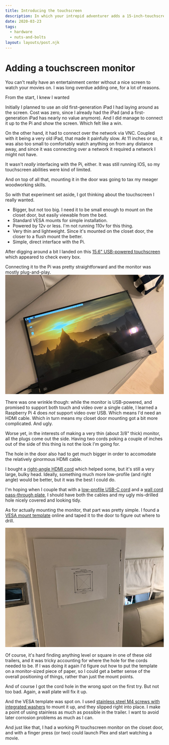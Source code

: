 ```yaml
---
title: Introducing the touchscreen
description: In which your intrepid adventurer adds a 15-inch-touchscreen to a 1972 Eco trailer.
date: 2020-03-23
tags:
  - hardware
  - nuts-and-bolts
layout: layouts/post.njk
---
```


# Adding a touchscreen monitor
You can't really have an entertainment center without a nice screen to watch your movies on. I was long overdue adding one, for a lot of reasons.

From the start, I knew I wanted 

Initially I planned to use an old first-generation iPad I had laying around as the screen. Cost was zero, since I already had the iPad (and a first-generation iPad has nearly no value anymore). And I did manage to connect it up to the Pi and show the screen. Which felt like a win.

On the other hand, it had to connect over the network via VNC. Coupled with it being a very old iPad, that made it painfully slow. At 11 inches or so, it was also too small to comfortably watch anything on from any distance away, and since it was connecting over a network it required a network I might not have. 

It wasn't _really_ interfacing with the Pi, either. It was still running IOS, so my touchscreen abilities were kind of limited.

And on top of all that, mounting it in the door was going to tax my meager woodworking skills.

So with that experiment set aside, I got thinking about the touchscreen I really wanted.

* Bigger, but not too big. I need it to be small enough to mount on the closet door, but easily viewable from the bed.
* Standard VESA mounts for simple installation.
* Powered by 12v or less. I'm not running 110v for this thing. 
* Very thin and lightweight. Since it's mounted on the closet door, the closer to a flush mount the better.
* Simple, direct interface with the Pi.

After digging around a bit I landed on this [15.6" USB-powered touchscreen](https://amzn.to/2JaG7n5) which appeared to check every box.

Connecting it to the Pi was pretty straightforward and the monitor was mostly plug-and-play.
<img src="/img/mar-2020/monitor.png" alt="monitor" />

There was one wrinkle though: while the monitor is USB-powered, and promised to support both touch and video over a single cable, I learned a Raspberry Pi 4 does *not* support video over USB. Which means I'd need an HDMI cable. Which in turn means my closet door mounting got a bit more complicated. And ugly.

Worse yet, in the interests of making a very thin (about 3/8" thick) monitor, all the plugs come out the side. Having two cords poking a couple of inches out of the side of this thing is not the look I'm going for.

The hole in the door also had to get much bigger in order to accomodate the relatively ginormous HDMI cable.

I bought a [right-angle HDMI cord](https://amzn.to/3dqFhAw) which helped some, but it's still a very large, bulky head. Ideally, something much more low-profile (and right angle) would be better, but it was the best I could do.

I'm hoping when I couple that with a [low-profile USB-C cord](https://amzn.to/2UiYOLL) and a [wall cord pass-through plate](https://amzn.to/3boj3x7), I should have both the cables and my ugly mis-drilled hole nicely covered and looking tidy.

As for actually mounting the monitor, that part was pretty simple. I found a [VESA mount template](http://geldner.com/wp-content/uploads/2016/11/VESA-100mm-75mm-Template.pdf) online and taped it to the door to figure out where to drill.

<img src="/img/mar-2020/vesa-template.png" alt="vesa mount template" />

Of course, it's hard finding anything level or square in one of these old trailers, and it was tricky accounting for where the hole for the cords needed to be. If I was doing it again I'd figure out how to put the template on a monitor-sized piece of paper, so I could get a better sense of the overall positioning of things, rather than just the mount points.

And of course I got the cord hole in the wrong spot on the first try. But not too bad. Again, a wall plate will fix it up.

And the VESA template was spot on. I used [stainless steel M4 screws with integrated washers](https://amzn.to/2QIm43i) to mount it up, and they slipped right into place. I make a point of using stainless as much as possible in the trailer. I want to avoid later corrosion problems as much as I can. 

And just like that, I had a working Pi touchscreen monitor on the closet door, and with a finger press (or two) could launch Plex and start watching a movie. 